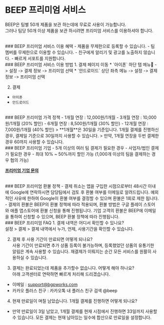 # BEEP 프리미엄 서비스

BEEP은 팀별 50개 제품을 보관 하는데에 무료로 사용이 가능합니다.<br/>
그러나 팀당 50개 이상 제품을 보관 하시려면 프리미엄 서비스를 이용하셔야 합니다.

<br/>
### BEEP 프리미엄 서비스 이용 혜택
 - 제품을 무제한으로 등록할 수 있습니다.
 - 팀 멤버를 무제한으로 이용할 수 있습니다.
 - 친구에게 알리기 및 광고를 노출하지 않습니다.
 - 빠르게 서포트를 지원합니다.

<br/>
### BEEP 프리미엄 서비스 이용 방법
1. 결제 페이지 이동
  * `아이폰` 하단 탭 메뉴👣 -> 설정 -> 결제 정보 -> 프리미엄 선택
  * `안드로이드` 상단 좌측 메뉴 -> 설정 -> 결제 정보 -> 프리미엄 선택 

2. 결제
  * `아이폰`
  * `안드로이드`

<br/>
### BEEP 프리미엄 가격 정책
 -  1개월 연장 : 12,000원/1개월
 -  3개월 연장 : 10,000원/1개월 (20% 할인)
 -  6개월 연장 :  8,500원/1개월 (30% 할인)
 - 12개월 연장 :  7,000원/1개월 (40% 할인)
 > **1개월**은 30일을 기준입니다. 1개월 결제를 진행하신 경우, 결제일 기준으로 30일까지 사용할 수 있습니다.
 > 만약, 1개월 연장을 두번 결제한 경우 60까지 사용할 수 있습니다.

<br/>
### BEEP 프리미엄 기업
- 5개 이상의 여러 팀 결제가 필요한 경우
- 사업자/법인 결제가 필요한 경우
- 최대 10% ~ 50%까지 할인 가능 (1,000개 이상의 팀을 결제하는 경우 협의 가능)

 **[프리미엄 기업 문의](https://docs.google.com/forms/d/1DOHecO-1xbndQIck90HuNhBJoJuh9Ez0pALEgWLZU7Q)**

<br/>
### BEEP 프리미엄 환불 정책
 - 결제 취소는 앱을 구입한 시점으로부터 48시간 이내에 Google에 연락하시면 담당팀에서 검토 후 환불 여부를 이메일로 알려드립니다. 예외적인 사유에 한하여 Google이 환불 여부를 결정할 수 있으며 환불은 1회로 제한 됩니다.
 - 결제의 환불은 BEEP의 환불 정책에 따라 적용되며, 환불 방법은 구글 플레이 스토어와 애플 앱스토어에 환불 신청을 통해 진행됩니다. 기업 고객의 환불은 BEEP에 이메일을 통하여 신청할 수 있으며, BEEP 환불 정책에 따라 진행됩니다.

<br/>
### BEEP 프리미엄 FAQ
1. 결제 내역은 어디서 확인할 수 있나요?<br/>
 설정 > 결제 > 결제 내역에서 누가, 언제, 사용기간을 확인할 수 있습니다.

2. 결제 후 사용 기간이 만료되면 어떻게 되나요?<br/>
 사용 기간이 만료되면 추가 상품 등록이 불가능하며, 등록했었던 상품의 유통기한 알림은 계속 사용할 수 있습니다.
재결제가 이뤄지는 순간 모든 서비스를 원활히 사용하실 수 있습니다.

3. 결제는 완료되었는데 제품을 추가할수 없습니다. 어떻게 해야 하나요?<br/>
 아래 고객센터로 연락하면 빠르게 처리해 드리겠습니다.
 * 이메일 : support@bgpworks.com
 * 카카오 플러스 친구 : 카카오톡 내 플러스 친구 검색 @beep

4. 현재 만료일이 며칠 남았습니다. 1개월 결제를 진행하면 어떻게 되나요?<br/>
 * 만약 만료일이 3일 남았고, 1개월 결제를 현재 시점에서 진행하면 33일까지 사용할 수 있습니다. 모든 결제는 현재 남아있는 일수에 합산으로 만료일을 설정합니다. 




